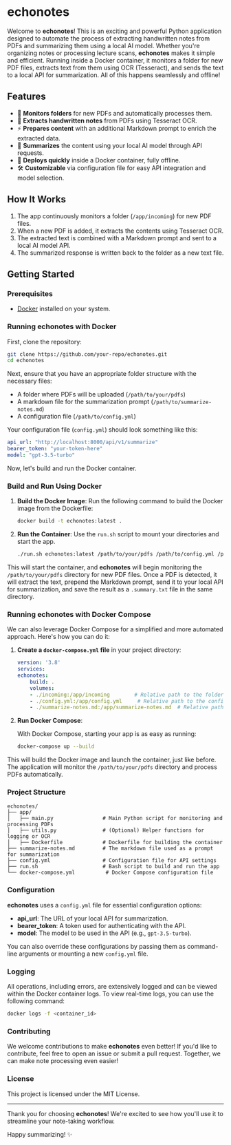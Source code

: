 # echonotes

Welcome to **echonotes**! This is an exciting and powerful Python application designed to automate the process of extracting handwritten notes from PDFs and summarizing them using a local AI model. Whether you're organizing notes or processing lecture scans, **echonotes** makes it simple and efficient. Running inside a Docker container, it monitors a folder for new PDF files, extracts text from them using OCR (Tesseract), and sends the text to a local API for summarization. All of this happens seamlessly and offline!

## Features

- 📂 **Monitors folders** for new PDFs and automatically processes them.
- 📝 **Extracts handwritten notes** from PDFs using Tesseract OCR.
- ⚡ **Prepares content** with an additional Markdown prompt to enrich the extracted data.
- 🤖 **Summarizes** the content using your local AI model through API requests.
- 🚀 **Deploys quickly** inside a Docker container, fully offline.
- 🛠️ **Customizable** via configuration file for easy API integration and model selection.
  
## How It Works

1. The app continuously monitors a folder (`/app/incoming`) for new PDF files.
2. When a new PDF is added, it extracts the contents using Tesseract OCR.
3. The extracted text is combined with a Markdown prompt and sent to a local AI model API.
4. The summarized response is written back to the folder as a new text file.

## Getting Started

### Prerequisites

- [Docker](https://www.docker.com/get-started) installed on your system.

### Running echonotes with Docker

First, clone the repository:

```bash
git clone https://github.com/your-repo/echonotes.git
cd echonotes
```

Next, ensure that you have an appropriate folder structure with the necessary files:

- A folder where PDFs will be uploaded (`/path/to/your/pdfs`)
- A markdown file for the summarization prompt (`/path/to/summarize-notes.md`)
- A configuration file (`/path/to/config.yml`)

Your configuration file (`config.yml`) should look something like this:

```yaml
api_url: "http://localhost:8000/api/v1/summarize"
bearer_token: "your-token-here"
model: "gpt-3.5-turbo"
```

Now, let's build and run the Docker container.

### Build and Run Using Docker

1. **Build the Docker Image**:
    Run the following command to build the Docker image from the Dockerfile:

    ```bash
    docker build -t echonotes:latest .
    ```

2. **Run the Container**:
    Use the `run.sh` script to mount your directories and start the app.

    ```bash
    ./run.sh echonotes:latest /path/to/your/pdfs /path/to/config.yml /path/to/summarize-notes.md
    ```

This will start the container, and **echonotes** will begin monitoring the `/path/to/your/pdfs` directory for new PDF files. Once a PDF is detected, it will extract the text, prepend the Markdown prompt, send it to your local API for summarization, and save the result as a `.summary.txt` file in the same directory.

### Running echonotes with Docker Compose

We can also leverage Docker Compose for a simplified and more automated approach. Here's how you can do it:

1. **Create a `docker-compose.yml` file** in your project directory:

    ```yaml
    version: '3.8'
    services:
    echonotes:
        build: .
        volumes:
        - ./incoming:/app/incoming        # Relative path to the folder where your PDFs will be dropped
        - ./config.yml:/app/config.yml     # Relative path to the configuration file
        - ./summarize-notes.md:/app/summarize-notes.md  # Relative path to the markdown prompt file
    ```

2. **Run Docker Compose**:

    With Docker Compose, starting your app is as easy as running:

    ```bash
    docker-compose up --build
    ```

This will build the Docker image and launch the container, just like before. The application will monitor the `/path/to/your/pdfs` directory and process PDFs automatically.

### Project Structure

```
echonotes/
├── app/
│   ├── main.py                # Main Python script for monitoring and processing PDFs
│   ├── utils.py               # (Optional) Helper functions for logging or OCR
│   ├── Dockerfile             # Dockerfile for building the container
├── summarize-notes.md         # The markdown file used as a prompt for summarization
├── config.yml                 # Configuration file for API settings
├── run.sh                     # Bash script to build and run the app
└── docker-compose.yml          # Docker Compose configuration file
```

### Configuration

**echonotes** uses a `config.yml` file for essential configuration options:

- **api_url**: The URL of your local API for summarization.
- **bearer_token**: A token used for authenticating with the API.
- **model**: The model to be used in the API (e.g., `gpt-3.5-turbo`).

You can also override these configurations by passing them as command-line arguments or mounting a new `config.yml` file.

### Logging

All operations, including errors, are extensively logged and can be viewed within the Docker container logs. To view real-time logs, you can use the following command:

```bash
docker logs -f <container_id>
```

### Contributing

We welcome contributions to make **echonotes** even better! If you'd like to contribute, feel free to open an issue or submit a pull request. Together, we can make note processing even easier!

### License

This project is licensed under the MIT License.

---

Thank you for choosing **echonotes**! We're excited to see how you'll use it to streamline your note-taking workflow.

Happy summarizing! ✨